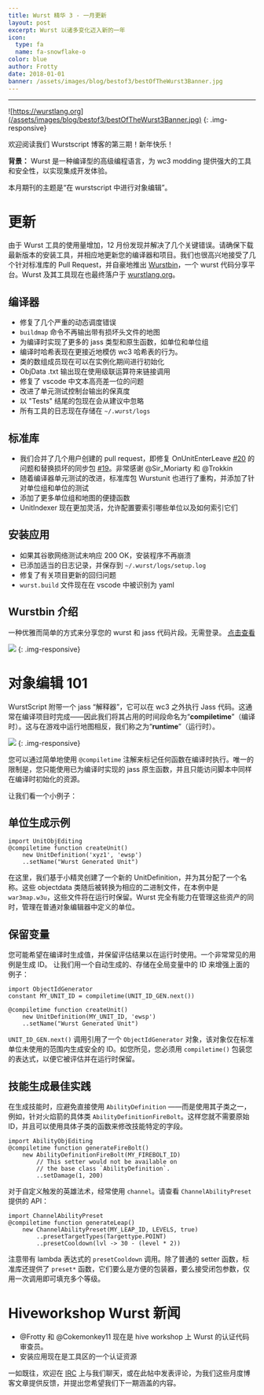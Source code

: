 ```yaml
---
title: Wurst 精华 3 - 一月更新
layout: post
excerpt: Wurst 以诸多变化迈入新的一年
icon:
  type: fa
  name: fa-snowflake-o
color: blue
author: Frotty
date: 2018-01-01
banner: /assets/images/blog/bestof3/bestOfTheWurst3Banner.jpg
---
```

------

![https://wurstlang.org](/assets/images/blog/bestof3/bestOfTheWurst3Banner.jpg)
{: .img-responsive}

欢迎阅读我们 Wurstscript 博客的第三期！新年快乐！

**背景：** Wurst 是一种编译型的高级编程语言，为 wc3 modding 提供强大的工具和安全性，以实现集成开发体验。

本月期刊的主题是“在 wurstscript 中进行对象编辑”。


# 更新

由于 Wurst 工具的使用量增加，12 月份发现并解决了几个关键错误。请确保下载最新版本的安装工具，并相应地更新您的编译器和项目。我们也很高兴地接受了几个针对标准库的 Pull Request，并自豪地推出 [Wurstbin](https://bin.wurstlang.org/)，一个 wurst 代码分享平台。Wurst 及其工具现在也最终落户于 [wurstlang.org](https://wurstlang.org/)。

## 编译器
* 修复了几个严重的动态调度错误
* `buildmap` 命令不再输出带有损坏头文件的地图
* 为编译时实现了更多的 jass 类型和原生函数，如单位和单位组
* 编译时哈希表现在更接近地模仿 wc3 哈希表的行为。
* 类的数组成员现在可以在实例化期间进行初始化
* ObjData .txt 输出现在使用级联运算符来链接调用
* 修复了 vscode 中文本高亮差一位的问题
* 改进了单元测试控制台输出的保真度
* 以 "Tests" 结尾的包现在会从建议中忽略
* 所有工具的日志现在存储在 `~/.wurst/logs`


## 标准库
* 我们合并了几个用户创建的 pull request，即修复 OnUnitEnterLeave [#20](https://github.com/wurstscript/WurstStdlib2/pull/20) 的问题和替换损坏的同步包 [#19](https://github.com/wurstscript/WurstStdlib2/pull/19)。非常感谢 @Sir_Moriarty 和 @Trokkin
* 随着编译器单元测试的改进，标准库包 Wurstunit 也进行了重构，并添加了针对单位组和单位的测试
* 添加了更多单位组和地图的便捷函数
* UnitIndexer 现在更加灵活，允许配置要索引哪些单位以及如何索引它们

## 安装应用
* 如果其谷歌网络测试未响应 200 OK，安装程序不再崩溃
* 已添加适当的日志记录，并保存到 `~/.wurst/logs/setup.log`
* 修复了有关项目更新的回归问题
* `wurst.build` 文件现在在 vscode 中被识别为 yaml

## Wurstbin 介绍
一种优雅而简单的方式来分享您的 wurst 和 jass 代码片段。无需登录。
[点击查看](https://bin.wurstlang.org/)

![](https://i.imgur.com/8bVnUT1.png)
{: .img-responsive}


# 对象编辑 101

WurstScript 附带一个 jass “解释器”，它可以在 wc3 之外执行 Jass 代码。这通常在编译项目时完成——因此我们将其占用的时间段命名为“__compiletime__”（编译时）。这与在游戏中运行地图相反，我们称之为“__runtime__”（运行时）。


![](https://i.imgur.com/bJA1su0.png)
{: .img-responsive}

您可以通过简单地使用 `@compiletime` 注解来标记任何函数在编译时执行。唯一的限制是，您只能使用已为编译时实现的 jass 原生函数，并且只能访问脚本中同样在编译时初始化的资源。

让我们看一个小例子：

## 单位生成示例

```wurst
import UnitObjEditing
@compiletime function createUnit()
    new UnitDefinition('xyz1', 'ewsp')
	..setName("Wurst Generated Unit")
```

在这里，我们基于小精灵创建了一个新的 UnitDefinition，并为其分配了一个名称。这些 objectdata 类随后被转换为相应的二进制文件，在本例中是 `war3map.w3u`，这些文件将在运行时保留。Wurst 完全有能力在管理这些资产的同时，管理在普通对象编辑器中定义的单位。

## 保留变量

您可能希望在编译时生成值，并保留评估结果以在运行时使用。一个非常常见的用例是生成 ID。
让我们用一个自动生成的、存储在全局变量中的 ID 来增强上面的例子：

```wurst
import ObjectIdGenerator
constant MY_UNIT_ID = compiletime(UNIT_ID_GEN.next())

@compiletime function createUnit()
    new UnitDefinition(MY_UNIT_ID, 'ewsp')
	..setName("Wurst Generated Unit")
```

`UNIT_ID_GEN.next()` 调用引用了一个 `ObjectIdGenerator` 对象，该对象仅在标准单位未使用的范围内生成安全的 ID。如您所见，您必须用 `compiletime()` 包装您的表达式，以便它被评估并在运行时保留。

## 技能生成最佳实践

在生成技能时，应避免直接使用 `AbilityDefinition` ——而是使用其子类之一，例如，针对火焰箭的具体类 `AbilityDefinitionFireBolt`。这样您就不需要原始 ID，并且可以使用具体子类的函数来修改技能特定的字段。

```wurst
import AbilityObjEditing
@compiletime function generateFireBolt()
    new AbilityDefinitionFireBolt(MY_FIREBOLT_ID)
        // This setter would not be available on
        // the base class `AbilityDefinition`.
        ..setDamage(1, 200)
```

对于自定义触发的英雄法术，经常使用 `channel`。请查看 `ChannelAbilityPreset` 提供的 API：

```wurst
import ChannelAbilityPreset
@compiletime function generateLeap()
    new ChannelAbilityPreset(MY_LEAP_ID, LEVELS, true)
        ..presetTargetTypes(Targettype.POINT)
        ..presetCooldown(lvl -> 30 - (level * 2))
```

注意带有 lambda 表达式的 `presetCooldown` 调用。除了普通的 setter 函数，标准库还提供了 `preset*` 函数，它们要么是方便的包装器，要么接受闭包参数，仅用一次调用即可填充多个等级。


# Hiveworkshop Wurst 新闻

* @Frotty 和 @Cokemonkey11 现在是 hive workshop 上 Wurst 的认证代码审查员。
* 安装应用现在是工具区的一个认证资源

一如既往，欢迎在 [IRC](https://kiwiirc.com/nextclient/#irc://irc.quakenet.org/#inwc.de-maps) 上与我们聊天，或在此帖中发表评论，为我们这些月度博客文章提供反馈，并提出您希望我们下一期涵盖的内容。